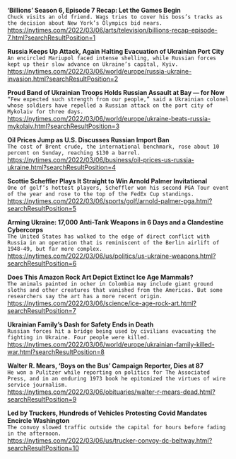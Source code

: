 **‘Billions’ Season 6, Episode 7 Recap: Let the Games Begin**\
`Chuck visits an old friend. Wags tries to cover his boss’s tracks as the decision about New York’s Olympics bid nears.`\
https://nytimes.com/2022/03/06/arts/television/billions-recap-episode-7.html?searchResultPosition=1

**Russia Keeps Up Attack, Again Halting Evacuation of Ukrainian Port City**\
`An encircled Mariupol faced intense shelling, while Russian forces kept up their slow advance on Ukraine’s capital, Kyiv.`\
https://nytimes.com/2022/03/06/world/europe/russia-ukraine-invasion.html?searchResultPosition=2

**Proud Band of Ukrainian Troops Holds Russian Assault at Bay — for Now**\
`“Few expected such strength from our people,” said a Ukrainian colonel whose soldiers have repelled a Russian attack on the port city of Mykolaiv for three days.`\
https://nytimes.com/2022/03/06/world/europe/ukraine-beats-russia-mykolaiv.html?searchResultPosition=3

**Oil Prices Jump as U.S. Discusses Russian Import Ban**\
`The cost of Brent crude, the international benchmark, rose about 10 percent on Sunday, reaching $130 a barrel.`\
https://nytimes.com/2022/03/06/business/oil-prices-us-russia-ukraine.html?searchResultPosition=4

**Scottie Scheffler Plays It Straight to Win Arnold Palmer Invitational**\
`One of golf’s hottest players, Scheffler won his second PGA Tour event of the year and rose to the top of the FedEx Cup standings.`\
https://nytimes.com/2022/03/06/sports/golf/arnold-palmer-pga.html?searchResultPosition=5

**Arming Ukraine: 17,000 Anti-Tank Weapons in 6 Days and a Clandestine Cybercorps**\
`The United States has walked to the edge of direct conflict with Russia in an operation that is reminiscent of the Berlin airlift of 1948-49, but far more complex.`\
https://nytimes.com/2022/03/06/us/politics/us-ukraine-weapons.html?searchResultPosition=6

**Does This Amazon Rock Art Depict Extinct Ice Age Mammals?**\
`The animals painted in ocher in Colombia may include giant ground sloths and other creatures that vanished from the Americas. But some researchers say the art has a more recent origin.`\
https://nytimes.com/2022/03/06/science/ice-age-rock-art.html?searchResultPosition=7

**Ukrainian Family’s Dash for Safety Ends in Death**\
`Russian forces hit a bridge being used by civilians evacuating the fighting in Ukraine. Four people were killed.`\
https://nytimes.com/2022/03/06/world/europe/ukrainian-family-killed-war.html?searchResultPosition=8

**Walter R. Mears, ‘Boys on the Bus’ Campaign Reporter, Dies at 87**\
`He won a Pulitzer while reporting on politics for The Associated Press, and in an enduring 1973 book he epitomized the virtues of wire service journalism.`\
https://nytimes.com/2022/03/06/obituaries/walter-r-mears-dead.html?searchResultPosition=9

**Led by Truckers, Hundreds of Vehicles Protesting Covid Mandates Encircle Washington**\
`The convoy slowed traffic outside the capital for hours before fading in the afternoon.`\
https://nytimes.com/2022/03/06/us/trucker-convoy-dc-beltway.html?searchResultPosition=10

